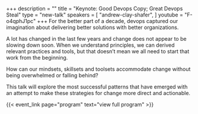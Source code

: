 +++
description = ""
title = "Keynote: Good Devops Copy; Great Devops Steal"
type = "new-talk"
speakers = [
        "andrew-clay-shafer",
]
youtube = "F-o4qphJ1pc"
+++
For the better part of a decade, devops captured our imagination about delivering better solutions with better organizations.

A lot has changed in the last few years and change does not appear to be slowing down soon. When we understand principles, we can derived relevant practices and tools, but that doesn’t mean we all need to start that work from the beginning.

How can our mindsets, skillsets and toolsets accommodate change without being overwhelmed or falling behind?

This talk will explore the most successful patterns that have emerged with an attempt to make these strategies for change more direct and actionable.

{{< event_link page="program" text="view full program" >}}